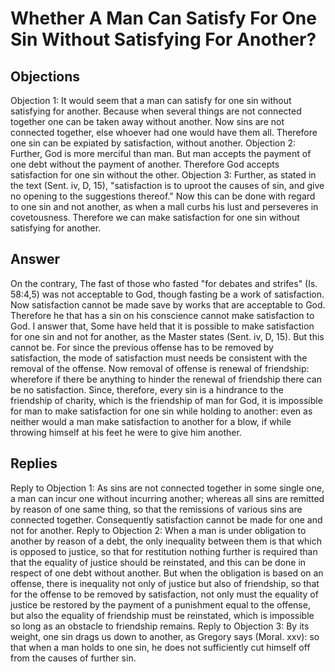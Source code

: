 # Whether A Man Can Satisfy For One Sin Without Satisfying For Another?
## Objections
Objection 1: It would seem that a man can satisfy for one sin without satisfying for another. Because when several things are not connected together one can be taken away without another. Now sins are not connected together, else whoever had one would have them all. Therefore one sin can be expiated by satisfaction, without another.
Objection 2: Further, God is more merciful than man. But man accepts the payment of one debt without the payment of another. Therefore God accepts satisfaction for one sin without the other.
Objection 3: Further, as stated in the text (Sent. iv, D, 15), "satisfaction is to uproot the causes of sin, and give no opening to the suggestions thereof." Now this can be done with regard to one sin and not another, as when a mall curbs his lust and perseveres in covetousness. Therefore we can make satisfaction for one sin without satisfying for another.
## Answer
On the contrary, The fast of those who fasted "for debates and strifes" (Is. 58:4,5) was not acceptable to God, though fasting be a work of satisfaction. Now satisfaction cannot be made save by works that are acceptable to God. Therefore he that has a sin on his conscience cannot make satisfaction to God.
I answer that, Some have held that it is possible to make satisfaction for one sin and not for another, as the Master states (Sent. iv, D, 15). But this cannot be. For since the previous offense has to be removed by satisfaction, the mode of satisfaction must needs be consistent with the removal of the offense. Now removal of offense is renewal of friendship: wherefore if there be anything to hinder the renewal of friendship there can be no satisfaction. Since, therefore, every sin is a hindrance to the friendship of charity, which is the friendship of man for God, it is impossible for man to make satisfaction for one sin while holding to another: even as neither would a man make satisfaction to another for a blow, if while throwing himself at his feet he were to give him another.
## Replies
Reply to Objection 1: As sins are not connected together in some single one, a man can incur one without incurring another; whereas all sins are remitted by reason of one same thing, so that the remissions of various sins are connected together. Consequently satisfaction cannot be made for one and not for another.
Reply to Objection 2: When a man is under obligation to another by reason of a debt, the only inequality between them is that which is opposed to justice, so that for restitution nothing further is required than that the equality of justice should be reinstated, and this can be done in respect of one debt without another. But when the obligation is based on an offense, there is inequality not only of justice but also of friendship, so that for the offense to be removed by satisfaction, not only must the equality of justice be restored by the payment of a punishment equal to the offense, but also the equality of friendship must be reinstated, which is impossible so long as an obstacle to friendship remains.
Reply to Objection 3: By its weight, one sin drags us down to another, as Gregory says (Moral. xxv): so that when a man holds to one sin, he does not sufficiently cut himself off from the causes of further sin.